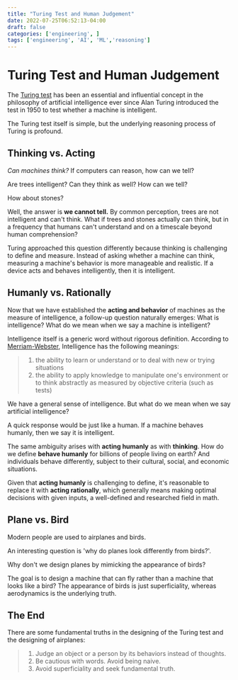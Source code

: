 ```yaml
---
title: "Turing Test and Human Judgement"
date: 2022-07-25T06:52:13-04:00
draft: false
categories: ['engineering', ]
tags: ['engineering', 'AI', 'ML','reasoning']
---
```


# Turing Test and Human Judgement

The [Turing test](https://en.wikipedia.org/wiki/Turing_test) has been an essential and influential concept in the philosophy of artificial
intelligence ever since Alan Turing introduced the test in 1950 to
test whether a machine is intelligent. 

The Turing test itself is simple, but the underlying reasoning process of Turing is profound.

## Thinking vs. Acting
*Can machines think?* If computers can reason,  how can we tell? 

Are trees intelligent?  Can they think as well? How can we tell?

How about stones?

Well,  the answer is **we cannot tell.**  By common perception,  trees are not intelligent
and can't think. What if trees and stones actually can think, but in a frequency that 
humans can't understand and on a timescale beyond human comprehension?

Turing approached this question differently because thinking is challenging to define
and measure. Instead of asking whether a machine can think, measuring a machine's behavior is more manageable and realistic.  If a device acts and behaves intelligently, then it is
intelligent.


## Humanly vs. Rationally

Now that we have established the **acting and behavior** of machines as the measure of intelligence,
a follow-up question naturally emerges: What is intelligence?  What do we mean when we say
a machine is intelligent?

Intelligence itself is a generic word without rigorous definition. According to [Merriam-Webster](https://www.merriam-webster.com/dictionary/intelligence),
Intelligence has the following meanings:
>1. the ability to learn or understand or to deal with new or trying situations
>2. the ability to apply knowledge to manipulate one's environment or to think abstractly as measured by objective criteria (such as tests)

We have a general sense of intelligence. But what do we mean when we say artificial intelligence?

A quick response would be just like a human. If a machine behaves humanly, then we say it is intelligent.

The same ambiguity arises with **acting humanly** as with **thinking**. How do we define
**behave humanly** for billions of people living on earth? And individuals behave 
differently, subject to their cultural, social, and economic situations.

Given that **acting humanly** is challenging to define, it's reasonable to replace it with **acting rationally**, which
generally means making optimal decisions with given inputs, a well-defined and researched
field in math.


## Plane vs. Bird

Modern people are used to airplanes and birds. 

An interesting question is 'why do planes look differently from birds?'.  

Why don't we design planes by mimicking the appearance of birds?

The goal is to design a machine that can fly rather than a machine that looks like a bird?
The appearance of birds is just superficiality, whereas aerodynamics is the underlying truth.

## The End

There are some fundamental truths in the designing of the Turing test and the designing of airplanes:
>1. Judge an object or a person by its behaviors instead of thoughts.
>2. Be cautious with words. Avoid being naive.
>3. Avoid superficiality and seek fundamental truth.